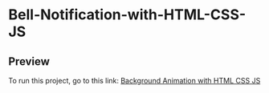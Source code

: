 # Bell-Notification-with-HTML-CSS-JS

## Preview

<p>
  To run this project, go to this link: 
  <a href="https://codepen.io/asmnajmussakibkhan/pen/jOoZeZy">Background Animation with HTML CSS JS</a>
</p>
